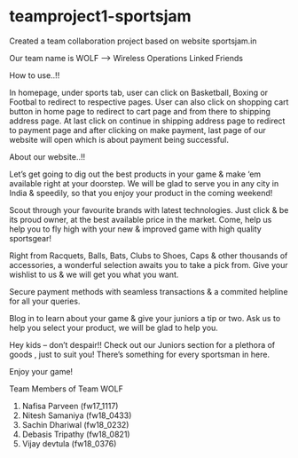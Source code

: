# teamproject1-sportsjam

Created a team collaboration project based on website sportsjam.in

Our team name is WOLF --> Wireless Operations Linked Friends

How to use..!!

In homepage, under sports tab, user can click on Basketball, Boxing or Footbal to redirect to respective pages. User can also click on shopping cart button in home page to redirect to cart page and from there to shipping address page. At last click on continue in shipping address page to redirect to payment page and after clicking on make payment, last page of our website will open which is about payment being successful.

About our website..!!

Let’s get going to dig out the best products in your game & make ‘em available right at your doorstep. We will be glad to serve you in any city in India & speedily, so that you enjoy your product in the coming weekend!

Scout through your favourite brands with latest technologies. Just click & be its proud owner, at the best available price in the market. Come, help us help you to fly high with your new & improved game with high quality sportsgear!

Right from Racquets, Balls, Bats, Clubs to Shoes, Caps & other thousands of accessories, a wonderful selection awaits you to take a pick from. Give your wishlist to us & we will get you what you want.

Secure payment methods with seamless transactions & a commited helpline for all your queries.

Blog in to learn about your game & give your juniors a tip or two. Ask us to help you select your product, we will be glad to help you.

Hey kids – don’t despair!! Check out our Juniors section for a plethora of goods , just to suit you! There’s something for every sportsman in here.

Enjoy your game!

Team Members of Team WOLF

1) Nafisa Parveen (fw17_1117)
2) Nitesh Samaniya (fw18_0433)
3) Sachin Dhariwal (fw18_0232)
4) Debasis Tripathy (fw18_0821)
5) Vijay devtula (fw18_0376)

